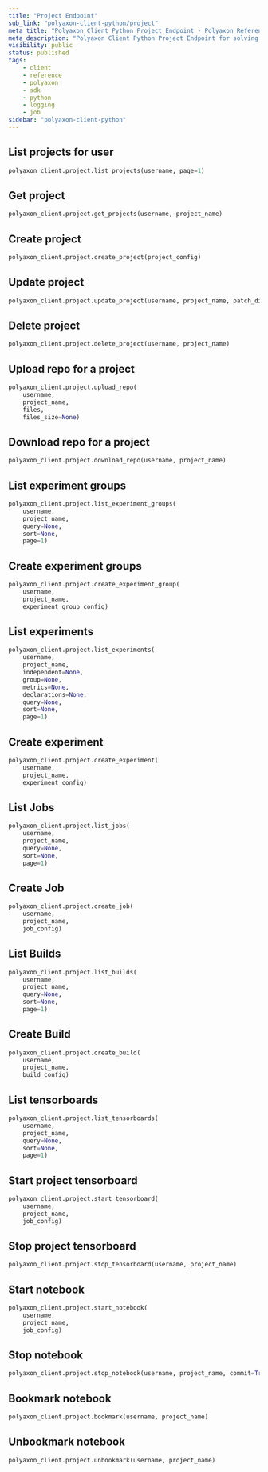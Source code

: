 ```yaml
---
title: "Project Endpoint"
sub_link: "polyaxon-client-python/project"
meta_title: "Polyaxon Client Python Project Endpoint - Polyaxon References"
meta_description: "Polyaxon Client Python Project Endpoint for solving a machine learning, deep learning, data science problem, in collaborative way."
visibility: public
status: published
tags:
    - client
    - reference
    - polyaxon
    - sdk
    - python
    - logging
    - job
sidebar: "polyaxon-client-python"
---
```


## List projects for user

```python
polyaxon_client.project.list_projects(username, page=1)
```

## Get project

```python
polyaxon_client.project.get_projects(username, project_name)
```

## Create project

```python
polyaxon_client.project.create_project(project_config)
```

## Update project

```python
polyaxon_client.project.update_project(username, project_name, patch_dict)
```

## Delete project

```python
polyaxon_client.project.delete_project(username, project_name)
```

## Upload repo for a project

```python
polyaxon_client.project.upload_repo(
    username,
    project_name,
    files,
    files_size=None)
```

## Download repo for a project

```python
polyaxon_client.project.download_repo(username, project_name)
```

## List experiment groups

```python
polyaxon_client.project.list_experiment_groups(
    username,
    project_name,
    query=None,
    sort=None,
    page=1)
```

## Create experiment groups

```python
polyaxon_client.project.create_experiment_group(
    username,
    project_name,
    experiment_group_config)
```

## List experiments

```python
polyaxon_client.project.list_experiments(
    username,
    project_name,
    independent=None,
    group=None,
    metrics=None,
    declarations=None,
    query=None,
    sort=None,
    page=1)
```

## Create experiment

```python
polyaxon_client.project.create_experiment(
    username,
    project_name,
    experiment_config)
```

## List Jobs

```python
polyaxon_client.project.list_jobs(
    username,
    project_name,
    query=None,
    sort=None,
    page=1)
```

## Create Job

```python
polyaxon_client.project.create_job(
    username,
    project_name,
    job_config)
```

## List Builds

```python
polyaxon_client.project.list_builds(
    username,
    project_name,
    query=None,
    sort=None,
    page=1)
```

## Create Build

```python
polyaxon_client.project.create_build(
    username,
    project_name,
    build_config)
```


## List tensorboards

```python
polyaxon_client.project.list_tensorboards(
    username,
    project_name,
    query=None,
    sort=None,
    page=1)
```

## Start project tensorboard

```python
polyaxon_client.project.start_tensorboard(
    username,
    project_name,
    job_config)
```

## Stop project tensorboard

```python
polyaxon_client.project.stop_tensorboard(username, project_name)
```

## Start notebook

```python
polyaxon_client.project.start_notebook(
    username,
    project_name,
    job_config)
```

## Stop notebook

```python
polyaxon_client.project.stop_notebook(username, project_name, commit=True)
```

## Bookmark notebook

```python
polyaxon_client.project.bookmark(username, project_name)
```

## Unbookmark notebook

```python
polyaxon_client.project.unbookmark(username, project_name)
```

